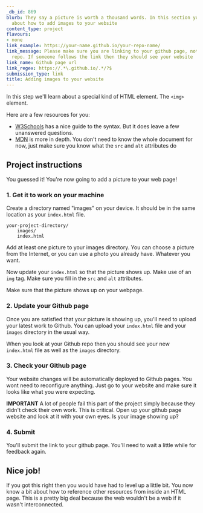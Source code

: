 ```yaml
---
_db_id: 869
blurb: They say a picture is worth a thousand words. In this section you'll learn
  about how to add images to your website
content_type: project
flavours:
- none
link_example: https://your-name.github.io/your-repo-name/
link_message: Please make sure you are linking to your github page, not just your
  repo. If someone follows the link then they should see your website
link_name: Github page url
link_regex: https://.*\.github.io/.*/?$
submission_type: link
title: Adding images to your website
---
```


In this step we'll learn about a special kind of HTML element. The `<img>` element.

Here are a few resources for you:

- [W3Schools](https://www.w3schools.com/html/html_images.asp) has a nice guide to the syntax. But it does leave a few unanswered questions.
- [MDN](https://developer.mozilla.org/en-US/docs/Learn/HTML/Multimedia_and_embedding/Images_in_HTML) is more in depth. You don't need to know the whole document for now, just make sure you know what the `src` and `alt` attributes do

## Project instructions

You guessed it! You're now going to add a picture to your web page!

### 1. Get it to work on your machine

Create a directory named "images" on your device. It should be in the same location as your `index.html` file. 

```
your-project-directory/
    images/
    index.html
```

Add at least one picture to your images directory. You can choose a picture from the Internet, or you can use a photo you already have. Whatever you want.

Now update your `index.html` so that the picture shows up. Make use of an `img` tag. Make sure you fill in the `src` and `alt` attributes.

Make sure that the picture shows up on your webpage.

### 2. Update your Github page

Once you are satisfied that your picture is showing up, you'll need to upload your latest work to Github. You can upload your `index.html` file and your `images` directory in the usual way.

When you look at your Github repo then you should see your new `index.html` file as well as the `images` directory. 

### 3. Check your Github page 

Your website changes will be automatically deployed to Github pages. You wont need to reconfigure anything. Just go to your website and make sure it looks like what you were expecting. 

**IMPORTANT** A lot of people fail this part of the project simply because they didn't check their own work. This is critical. Open up your github page website and look at it with your own eyes. Is your image showing up?

### 4. Submit 

You'll submit the link to your github page. You'll need to wait a little while for feedback again.

## Nice job! 

If you got this right then you would have had to level up a little bit. You now know a bit about how to reference other resources from inside an HTML page. This is a pretty big deal because the web wouldn't be a web if it wasn't interconnected.
